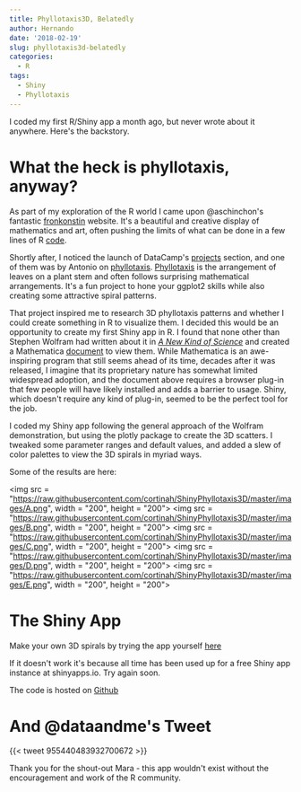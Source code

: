 ```yaml
---
title: Phyllotaxis3D, Belatedly
author: Hernando
date: '2018-02-19'
slug: phyllotaxis3d-belatedly
categories:
  - R
tags:
  - Shiny
  - Phyllotaxis
---
```


I coded my first R/Shiny app a month ago, but never wrote about it anywhere. Here's the backstory.

# What the heck is phyllotaxis, anyway?

As part of my exploration of the R world I came upon @aschinchon's fantastic [fronkonstin](https://fronkonstin.com/) website. It's a beautiful and creative display of mathematics and art, often pushing the limits of what can be done in a few lines of R [code](https://fronkonstin.com/2017/11/07/drawing-10-million-points-with-ggplot-clifford-attractors/).

Shortly after, I noticed the launch of DataCamp's [projects](https://www.datacamp.com/projects) section, and one of them was by Antonio on [phyllotaxis](https://www.datacamp.com/projects/62). [Phyllotaxis](https://en.wikipedia.org/wiki/Phyllotaxis) is the arrangement of leaves on a plant stem and often follows surprising mathematical arrangements. It's a fun project to hone your ggplot2 skills while also creating some attractive spiral patterns.

That project inspired me to research 3D phyllotaxis patterns and whether I could create something in R to visualize them.  I decided this would be an opportunity to create my first Shiny app in R.  I found that none other than Stephen Wolfram had written about it in [_A New Kind of Science_](http://www.wolframscience.com/nks/p411--growth-of-plants-and-animals/) and created a Mathematica [document](http://demonstrations.wolfram.com/PhyllotaxisSpiralsIn3D/) to view them.  While Mathematica is an awe-inspiring program that still seems ahead of its time, decades after it was released, I imagine that its proprietary nature has somewhat limited widespread adoption, and the document above requires a browser plug-in that few people will have likely installed and adds a barrier to usage. Shiny, which doesn't require any kind of plug-in, seemed to be the perfect tool for the job.

I coded my Shiny app following the general approach of the Wolfram demonstration, but using the plotly package to create the 3D scatters. I tweaked some parameter ranges and default values, and added a slew of color palettes to view the 3D spirals in myriad ways.

Some of the results are here:

<img src = "https://raw.githubusercontent.com/cortinah/ShinyPhyllotaxis3D/master/images/A.png", width = "200", height = "200">
<img src = "https://raw.githubusercontent.com/cortinah/ShinyPhyllotaxis3D/master/images/B.png", width = "200", height = "200">
<img src = "https://raw.githubusercontent.com/cortinah/ShinyPhyllotaxis3D/master/images/C.png", width = "200", height = "200">
<img src = "https://raw.githubusercontent.com/cortinah/ShinyPhyllotaxis3D/master/images/D.png", width = "200", height = "200">
<img src = "https://raw.githubusercontent.com/cortinah/ShinyPhyllotaxis3D/master/images/E.png", width = "200", height = "200">

# The Shiny App
Make your own 3D spirals by trying the app yourself [here](https://cortinah.shinyapps.io/phyllotaxis3d/)

If it doesn't work it's because all time has been used up for a free Shiny app instance at shinyapps.io.  Try again soon.

The code is hosted on [Github](https://github.com/cortinah/ShinyPhyllotaxis3D)

# And @dataandme's Tweet

{{< tweet 955440483932700672 >}}


Thank you for the shout-out Mara - this app wouldn't exist without the encouragement and work of the R community.